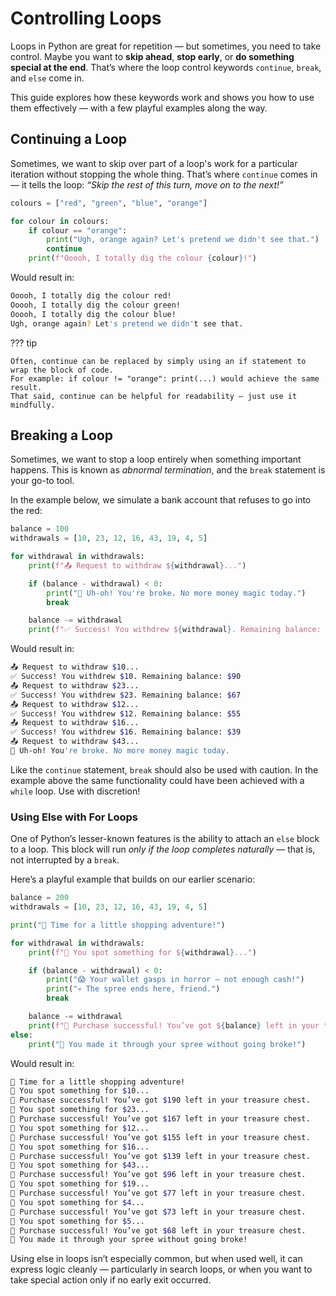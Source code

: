 # Controlling Loops

Loops in Python are great for repetition — but sometimes, you need to take control.
Maybe you want to **skip ahead**, **stop early**, or **do something special at the end**.
That’s where the loop control keywords `continue`, `break`, and `else` come in.

This guide explores how these keywords work and shows you how to use them effectively —
with a few playful examples along the way.

## Continuing a Loop

Sometimes, we want to skip over part of a loop's work for a particular iteration without stopping
the whole thing.  That’s where `continue` comes in — it tells the loop:
*“Skip the rest of this turn, move on to the next!”*

``` python {title="Using Continue to Skip Ahead" linenums="1"}
colours = ["red", "green", "blue", "orange"]

for colour in colours:
    if colour == "orange":
        print("Ugh, orange again? Let's pretend we didn't see that.")
        continue
    print(f"Ooooh, I totally dig the colour {colour}!")
```

Would result in:

``` bash
Ooooh, I totally dig the colour red!
Ooooh, I totally dig the colour green!
Ooooh, I totally dig the colour blue!
Ugh, orange again? Let's pretend we didn't see that.
```

??? tip

    Often, continue can be replaced by simply using an if statement to wrap the block of code.
    For example: if colour != "orange": print(...) would achieve the same result.
    That said, continue can be helpful for readability — just use it mindfully.

## Breaking a Loop

Sometimes, we want to stop a loop entirely when something important happens.
This is known as *abnormal termination*, and the `break` statement is your go-to tool.

In the example below, we simulate a bank account that refuses to go into the red:

``` python {title="Using Break to Escape a Loop" linenums="1"}
balance = 100
withdrawals = [10, 23, 12, 16, 43, 19, 4, 5]

for withdrawal in withdrawals:
    print(f"📤 Request to withdraw ${withdrawal}...")

    if (balance - withdrawal) < 0:
        print("🚨 Uh-oh! You're broke. No more money magic today.")
        break

    balance -= withdrawal
    print(f"✅ Success! You withdrew ${withdrawal}. Remaining balance: ${balance}")
```

Would result in:

``` bash
📤 Request to withdraw $10...
✅ Success! You withdrew $10. Remaining balance: $90
📤 Request to withdraw $23...
✅ Success! You withdrew $23. Remaining balance: $67
📤 Request to withdraw $12...
✅ Success! You withdrew $12. Remaining balance: $55
📤 Request to withdraw $16...
✅ Success! You withdrew $16. Remaining balance: $39
📤 Request to withdraw $43...
🚨 Uh-oh! You're broke. No more money magic today.
```

Like the `continue` statement, `break` should also be used with caution.  In the example above
the same functionality could have been achieved with a `while` loop.  Use with discretion!

### Using Else with For Loops

One of Python’s lesser-known features is the ability to attach an `else` block to a loop.
This block will run *only if the loop completes naturally* — that is, not interrupted by a
`break`.

Here’s a playful example that builds on our earlier scenario:

``` python {title="Adding an Else to a For Loop" linenums="1"}
balance = 200
withdrawals = [10, 23, 12, 16, 43, 19, 4, 5]

print("💸 Time for a little shopping adventure!")

for withdrawal in withdrawals:
    print(f"🛒 You spot something for ${withdrawal}...")

    if (balance - withdrawal) < 0:
        print("😱 Your wallet gasps in horror — not enough cash!")
        print("💀 The spree ends here, friend.")
        break

    balance -= withdrawal
    print(f"🎉 Purchase successful! You’ve got ${balance} left in your treasure chest.")
else:
    print("🎊 You made it through your spree without going broke!")
```

Would result in:

``` bash
💸 Time for a little shopping adventure!
🛒 You spot something for $10...
🎉 Purchase successful! You’ve got $190 left in your treasure chest.
🛒 You spot something for $23...
🎉 Purchase successful! You’ve got $167 left in your treasure chest.
🛒 You spot something for $12...
🎉 Purchase successful! You’ve got $155 left in your treasure chest.
🛒 You spot something for $16...
🎉 Purchase successful! You’ve got $139 left in your treasure chest.
🛒 You spot something for $43...
🎉 Purchase successful! You’ve got $96 left in your treasure chest.
🛒 You spot something for $19...
🎉 Purchase successful! You’ve got $77 left in your treasure chest.
🛒 You spot something for $4...
🎉 Purchase successful! You’ve got $73 left in your treasure chest.
🛒 You spot something for $5...
🎉 Purchase successful! You’ve got $68 left in your treasure chest.
🎊 You made it through your spree without going broke!
```

Using else in loops isn’t especially common, but when used well, it can express logic cleanly —
particularly in search loops, or when you want to take special action only if no early exit
occurred.
